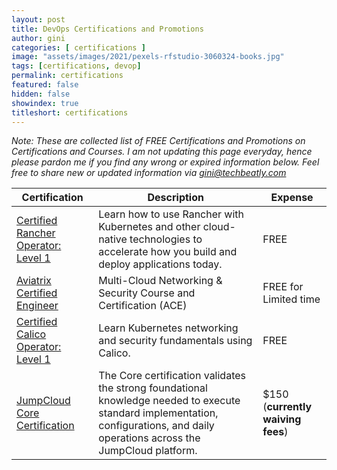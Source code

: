 ```yaml
---
layout: post
title: DevOps Certifications and Promotions
author: gini
categories: [ certifications ]
image: "assets/images/2021/pexels-rfstudio-3060324-books.jpg"
tags: [certifications, devop]
permalink: certifications
featured: false
hidden: false
showindex: true
titleshort: certifications
---
```


*Note: These are collected list of FREE Certifications and Promotions on Certifications and Courses. I am not updating this page everyday, hence please pardon me if you find any wrong or expired information below. Feel free to share new or updated information via [gini@techbeatly.com](mailto:gini@techbeatly.com)*

| Certification      |	Description |	Expense | 
|--------------------|-----------|------------|
| [Certified Rancher Operator: Level 1](https://academy.rancher.com/courses/course-v1:RANCHER+K101+2019/about)| Learn how to use Rancher with Kubernetes and other cloud-native technologies to accelerate how you build and deploy applications today. | FREE |
| [Aviatrix Certified Engineer](https://aviatrix.teachable.com/) 	| Multi-Cloud Networking & Security Course and Certification (ACE)  | FREE for Limited time | 
| [Certified Calico Operator: Level 1](https://academy.tigera.io/course/certified-calico-operator-level-1/) | Learn Kubernetes networking and security fundamentals using Calico. | FREE |
| [JumpCloud Core Certification](https://jumpcloud.com/university/certifications/core) | The Core certification validates the strong foundational knowledge needed to execute standard implementation, configurations, and daily operations across the JumpCloud platform. |  $150 (**currently waiving fees**) | 

